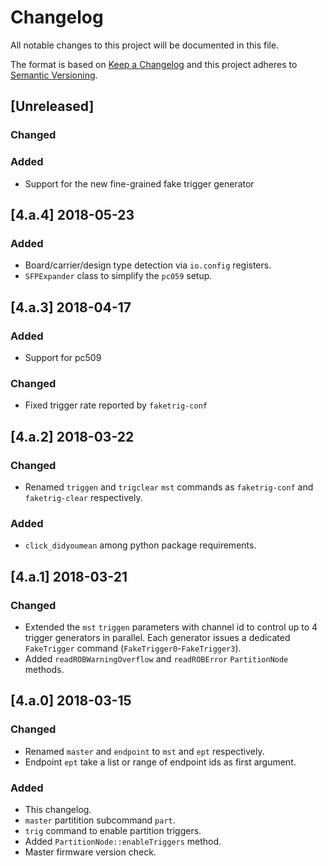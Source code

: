 # Changelog
All notable changes to this project will be documented in this file.

The format is based on [Keep a Changelog](http://keepachangelog.com/en/1.0.0/)
and this project adheres to [Semantic Versioning](http://semver.org/spec/v2.0.0.html).


## [Unreleased]
### Changed

### Added
- Support for the new fine-grained fake trigger generator


## [4.a.4] 2018-05-23
### Added
- Board/carrier/design type detection via `io.config` registers.
- `SFPExpander` class to simplify the `pc059` setup.

## [4.a.3] 2018-04-17
### Added
- Support for pc509

### Changed
- Fixed trigger rate reported by `faketrig-conf`

## [4.a.2] 2018-03-22
### Changed
- Renamed `triggen` and `trigclear` `mst` commands as `faketrig-conf` and `faketrig-clear` respectively.

### Added
- `click_didyoumean` among python package requirements.

## [4.a.1] 2018-03-21
### Changed
- Extended the `mst` `triggen` parameters with channel id to control up to 4 trigger generators in parallel. Each generator issues a dedicated `FakeTrigger` command (`FakeTrigger0`-`FakeTrigger3`).
- Added `readROBWarningOverflow` and `readROBError` `PartitionNode` methods.


## [4.a.0] 2018-03-15
### Changed
- Renamed `master` and `endpoint` to `mst` and `ept` respectively.
- Endpoint `ept` take a list or range of endpoint ids as first argument.

### Added
- This changelog.
- `master` partitition subcommand `part`.
- `trig` command to enable partition triggers.
- Added `PartitionNode::enableTriggers` method.
- Master firmware version check.
